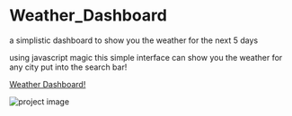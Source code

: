 # Weather_Dashboard
a simplistic dashboard to show you the weather for the next 5 days

using javascript magic this simple interface can show you the weather for any city put into the search bar!

[Weather Dashboard!](https://tylerwilliams97.github.io/Weather_Dashboard/)

![project image](C:\projects\Homeworks\Weather_Dashboard\assets\DashboardScreenshot.png)

